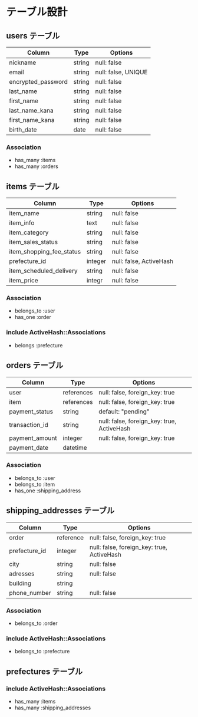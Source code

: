# テーブル設計

## users テーブル

| Column             | Type    | Options            |
| ------------------ | ------- | ------------------ |
| nickname           | string  | null: false        |
| email              | string  | null: false, UNIQUE|
| encrypted_password | string  | null: false        |
| last_name          | string  | null: false        |
| first_name         | string  | null: false        |
| last_name_kana     | string  | null: false        |
| first_name_kana    | string  | null: false        |
| birth_date         | date    | null: false        |

### Association

- has_many :items
- has_many :orders

## items テーブル

| Column                     | Type   | Options     |
| -------------------------- | ------ | ----------- |
| item_name                  | string | null: false |
| item_info                  | text   | null: false |
| item_category              | string | null: false |
| item_sales_status          | string | null: false |
| item_shopping_fee_status   | string | null: false |
| prefecture_id              | integer | null: false, ActiveHash |
| item_scheduled_delivery    | string | null: false |
| item_price                 | integr | null: false |

### Association

- belongs_to :user
- has_one :order

### include ActiveHash::Associations
- belongs :prefecture

## orders テーブル

| Column          | Type       | Options                        |
| --------------- | ---------- | ------------------------------ |
| user            | references | null: false, foreign_key: true |
| item            | references | null: false, foreign_key: true |
| payment_status  | string     | default: "pending"             |
| transaction_id  | string     | null: false, foreign_key: true, ActiveHash        |
| payment_amount  | integer    | null: false, foreign_key: true |
| payment_date    | datetime   |                                |

### Association

- belongs_to :user
- belongs_to :item
- has_one :shipping_address

## shipping_addresses テーブル

| Column        | Type       | Options                        |
| ------------- | ---------- | ------------------------------ |
| order         | reference  | null: false, foreign_key: true |
| prefecture_id | integer    | null: false, foreign_key: true, ActiveHash |
| city          | string     | null: false                    |
| adresses      | string     | null: false                    |
| building      | string     |                                |
| phone_number  | string     | null: false                    |

### Association

- belongs_to :order

### include ActiveHash::Associations
- belongs_to :prefecture



## prefectures テーブル

### include ActiveHash::Associations

- has_many :items
- has_many :shipping_addresses

